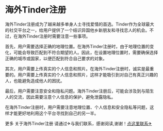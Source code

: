 # 海外Tinder注册

海外Tinder注册成为了越来越多单身人士寻找爱情的首选。Tinder作为全球最大的社交平台之一，给用户提供了一个结识异国他乡新朋友和寻找恋人的机会。不过，在海外Tinder注册时需要注意一些事项。

首先，用户需要选择正确的地理位置。在海外Tinder注册时，由于地理位置的变化，可能会导致匹配到不符合期望的人。因此，在设置地理位置时，需要确保选择正确的城市或国家，以便匹配到符合自己要求的对象。

其次，用户需要上传真实的个人信息和照片。在海外Tinder注册时，诚实是最重要的。用户需要上传真实的个人信息和照片，这样才能吸引到对自己有真正兴趣的人，也能避免造成他人的困扰。

最后，用户需要注意安全和隐私问题。海外Tinder注册后，可能会涉及到与陌生人的交流，因此需要注意个人信息的保护，避免泄露隐私。

在海外Tinder注册时，用户需要注意地理位置、个人信息和安全隐私等问题，这样才能更好地利用这个平台寻找到自己的另一半。

更多 关于海外Tinder注册 请通过✈与我们联系，感谢阅读,谢谢！[点这里联系✈](https://ads.k02.cc)